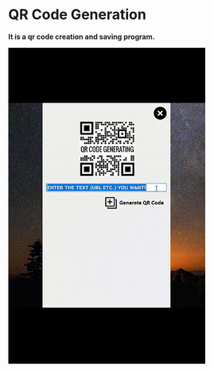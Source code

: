 # QR Code Generation

**It is a qr code creation and saving program.** <br>

<img src="QRCode.gif">
